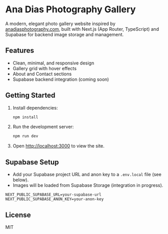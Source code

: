 # Ana Dias Photography Gallery

A modern, elegant photo gallery website inspired by [anadiasphotography.com](https://www.anadiasphotography.com/), built with Next.js (App Router, TypeScript) and Supabase for backend image storage and management.

## Features
- Clean, minimal, and responsive design
- Gallery grid with hover effects
- About and Contact sections
- Supabase backend integration (coming soon)

## Getting Started

1. Install dependencies:
   ```bash
   npm install
   ```
2. Run the development server:
   ```bash
   npm run dev
   ```
3. Open [http://localhost:3000](http://localhost:3000) to view the site.

## Supabase Setup
- Add your Supabase project URL and anon key to a `.env.local` file (see below).
- Images will be loaded from Supabase Storage (integration in progress).

```
NEXT_PUBLIC_SUPABASE_URL=your-supabase-url
NEXT_PUBLIC_SUPABASE_ANON_KEY=your-anon-key
```

## License
MIT
